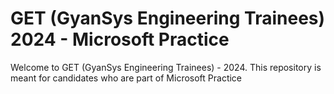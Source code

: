 # GET (GyanSys Engineering Trainees) 2024 - Microsoft Practice

Welcome to GET (GyanSys Engineering Trainees) - 2024.  This repository is meant for candidates who are part of Microsoft Practice

